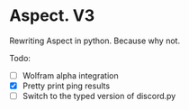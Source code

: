 # Aspect. V3

Rewriting Aspect in python. Because why not.


Todo:
- [ ] Wolfram alpha integration
- [x] Pretty print ping results
- [ ] Switch to the typed version of discord.py